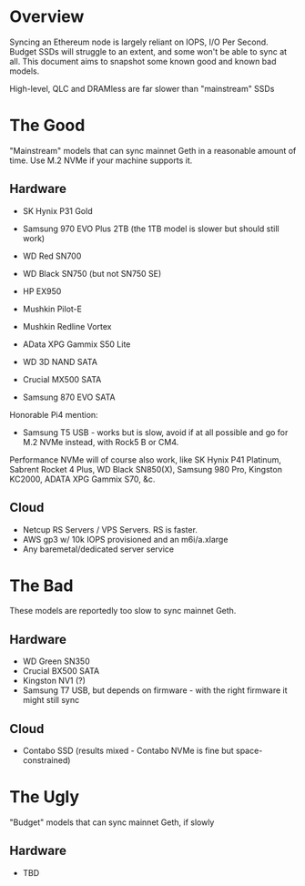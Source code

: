 # Overview

Syncing an Ethereum node is largely reliant on IOPS, I/O Per Second. Budget SSDs will struggle to an extent, and some won't be able to sync at all.
This document aims to snapshot some known good and known bad models.

High-level, QLC and DRAMless are far slower than "mainstream" SSDs

# The Good

"Mainstream" models that can sync mainnet Geth in a reasonable amount of time. Use M.2 NVMe if your machine supports it.

## Hardware

- SK Hynix P31 Gold
- Samsung 970 EVO Plus 2TB (the 1TB model is slower but should still work)
- WD Red SN700
- WD Black SN750 (but not SN750 SE)
- HP EX950
- Mushkin Pilot-E
- Mushkin Redline Vortex
- AData XPG Gammix S50 Lite

- WD 3D NAND SATA
- Crucial MX500 SATA
- Samsung 870 EVO SATA

Honorable Pi4 mention:

- Samsung T5 USB - works but is slow, avoid if at all possible and go for M.2 NVMe instead, with Rock5 B or CM4.

Performance NVMe will of course also work, like SK Hynix P41 Platinum, Sabrent Rocket 4 Plus, WD Black SN850(X), Samsung 980 Pro, Kingston KC2000, ADATA XPG Gammix S70, &c.

## Cloud

- Netcup RS Servers / VPS Servers. RS is faster.
- AWS gp3 w/ 10k IOPS provisioned and an m6i/a.xlarge
- Any baremetal/dedicated server service

# The Bad

These models are reportedly too slow to sync mainnet Geth.

## Hardware

- WD Green SN350
- Crucial BX500 SATA
- Kingston NV1 (?)
- Samsung T7 USB, but depends on firmware - with the right firmware it might still sync

## Cloud

- Contabo SSD (results mixed - Contabo NVMe is fine but space-constrained)

# The Ugly

"Budget" models that can sync mainnet Geth, if slowly

## Hardware

- TBD